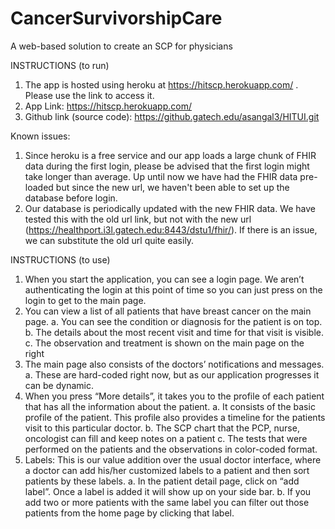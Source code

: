 # CancerSurvivorshipCare
A web-based solution to create an SCP for physicians 

INSTRUCTIONS (to run)

1.	The app is hosted using heroku at https://hitscp.herokuapp.com/  . Please use the link to access it. 
2.	App Link: https://hitscp.herokuapp.com/
3.	Github link (source code): https://github.gatech.edu/asangal3/HITUI.git

Known issues: 
1.	Since heroku is a free service and our app loads a large chunk of FHIR data during the first login, please be advised that the first login might take longer than average. Up until now we have had the FHIR data pre-loaded but since the new url, we haven't been able to set up the database before login. 
2.	 Our database is periodically updated with the new FHIR data. We have tested this with the old url link, but not with the new url (https://healthport.i3l.gatech.edu:8443/dstu1/fhir/). If there is an issue, we can substitute the old url quite easily.


INSTRUCTIONS (to use)

1.	When you start the application, you can see a login page. We aren’t authenticating the login at this point of time so you can just press on the login to get to the main page.
2.	You can view a list of all patients that have breast cancer on the main page.
	a.	You can see the condition or diagnosis for the patient is on top.
	b.	The details about the most recent visit and time for that visit is visible.
	c.	The observation and treatment is shown on the main page on the right
3.	The main page also consists of the doctors’ notifications and messages.
	a.	These are hard-coded right now, but as our application progresses it can be dynamic.
4.	When you press “More details”, it takes you to the profile of each patient that has all the information about the patient.
	a.	It consists of the basic profile of the patient. This profile also provides a timeline for the patients visit to this particular doctor.
	b.	The SCP chart that the PCP, nurse, oncologist can fill and keep notes on a patient
	c.	The tests that were performed on the patients and the observations in color-coded format.
5.	Labels: This is our value addition over the usual doctor interface, where a doctor can add his/her customized labels to a patient and then sort patients by these labels. 
	a.	In the patient detail page, click on “add label”. Once a label is added it will show up on your side bar. 
	b.	If you add two or more patients with the same label you can filter out those patients from the home page by clicking that label.

